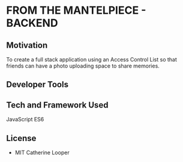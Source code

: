 # FROM THE MANTELPIECE - BACKEND

## Motivation

To create a full stack application using an Access Control List so that friends can have a photo uploading space to share memories.

## Developer Tools

## Tech and Framework Used

JavaScript ES6 

## License

* MIT Catherine Looper